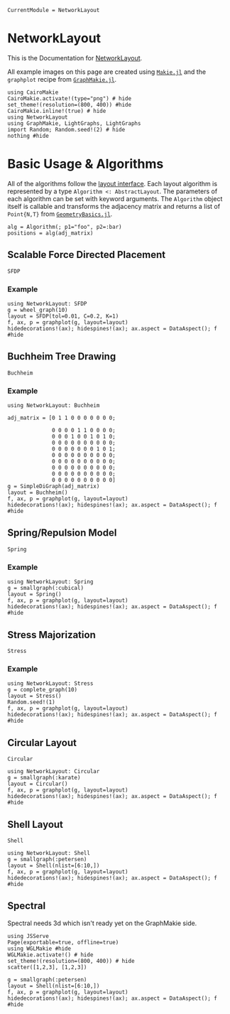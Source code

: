 ```@meta
CurrentModule = NetworkLayout
```

# NetworkLayout
This is the Documentation for [NetworkLayout](https://github.com/JuliaGraphs/NetworkLayout.jl).

All example images on this page are created using [`Makie.jl`](https://github.com/JuliaPlots/Makie.jl) and the `graphplot` recipe from [`GraphMakie.jl`](https://github.com/JuliaPlots/GraphMakie.jl).

```@example layouts
using CairoMakie
CairoMakie.activate!(type="png") # hide
set_theme!(resolution=(800, 400)) #hide
CairoMakie.inline!(true) # hide
using NetworkLayout
using GraphMakie, LightGraphs, LightGraphs
import Random; Random.seed!(2) # hide
nothing #hide
```

# Basic Usage & Algorithms
All of the algorithms follow the [layout interface](@ref). Each layout algorithm
is represented by a type `Algorithm <: AbstractLayout`. The parameters of each
algorithm can be set with keyword arguments. The `Algorithm` object itself is
callable and transforms the adjacency matrix and returns a list of `Point{N,T}` from [`GeometryBasics.jl`](https://github.com/JuliaGeometry/GeometryBasics.jl).

```
alg = Algorithm(; p1="foo", p2=:bar)
positions = alg(adj_matrix)
```

## Scalable Force Directed Placement
```@docs
SFDP
```
### Example
```@example layouts
using NetworkLayout: SFDP
g = wheel_graph(10)
layout = SFDP(tol=0.01, C=0.2, K=1)
f, ax, p = graphplot(g, layout=layout)
hidedecorations!(ax); hidespines!(ax); ax.aspect = DataAspect(); f #hide
```

## Buchheim Tree Drawing
```@docs
Buchheim
```
### Example
```@example layouts
using NetworkLayout: Buchheim

adj_matrix = [0 1 1 0 0 0 0 0 0 0;

              0 0 0 0 1 1 0 0 0 0;
              0 0 0 1 0 0 1 0 1 0;
              0 0 0 0 0 0 0 0 0 0;
              0 0 0 0 0 0 0 1 0 1;
              0 0 0 0 0 0 0 0 0 0;
              0 0 0 0 0 0 0 0 0 0;
              0 0 0 0 0 0 0 0 0 0;
              0 0 0 0 0 0 0 0 0 0;
              0 0 0 0 0 0 0 0 0 0]
g = SimpleDiGraph(adj_matrix)
layout = Buchheim()
f, ax, p = graphplot(g, layout=layout)
hidedecorations!(ax); hidespines!(ax); ax.aspect = DataAspect(); f #hide
```

## Spring/Repulsion Model
```@docs
Spring
```
### Example
```@example layouts
using NetworkLayout: Spring
g = smallgraph(:cubical)
layout = Spring()
f, ax, p = graphplot(g, layout=layout)
hidedecorations!(ax); hidespines!(ax); ax.aspect = DataAspect(); f #hide
```

## Stress Majorization
```@docs
Stress
```
### Example
```@example layouts
using NetworkLayout: Stress
g = complete_graph(10)
layout = Stress()
Random.seed!(1)
f, ax, p = graphplot(g, layout=layout)
hidedecorations!(ax); hidespines!(ax); ax.aspect = DataAspect(); f #hide

```

##  Circular Layout
```@docs
Circular
```
```@example layouts
using NetworkLayout: Circular
g = smallgraph(:karate)
layout = Circular()
f, ax, p = graphplot(g, layout=layout)
hidedecorations!(ax); hidespines!(ax); ax.aspect = DataAspect(); f #hide
```

##  Shell Layout
```@docs
Shell
```
```@example layouts
using NetworkLayout: Shell
g = smallgraph(:petersen)
layout = Shell(nlist=[6:10,])
f, ax, p = graphplot(g, layout=layout)
hidedecorations!(ax); hidespines!(ax); ax.aspect = DataAspect(); f #hide
```

## Spectral
Spectral needs 3d which isn't ready yet on the GraphMakie side.
```
using JSServe
Page(exportable=true, offline=true)
using WGLMakie #hide
WGLMakie.activate!() # hide
set_theme!(resolution=(800, 400)) # hide
scatter([1,2,3], [1,2,3])
```
```
g = smallgraph(:petersen)
layout = Shell(nlist=[6:10,])
f, ax, p = graphplot(g, layout=layout)
hidedecorations!(ax); hidespines!(ax); ax.aspect = DataAspect(); f #hide
```
